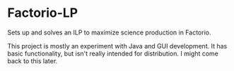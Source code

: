 # Factorio-LP
Sets up and solves an ILP to maximize science production in Factorio.

This project is mostly an experiment with Java and GUI development. It has basic functionality, but isn't really intended for distribution. I might come back to this later.
